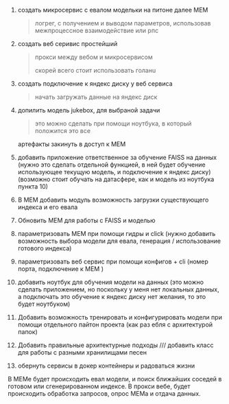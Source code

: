 1. создать микросервис с евалом модельки на питоне далее МЕМ 
    > логрег, с получением и выводом параметров, использовав межпроцессное взаимодействие или рпс
2. создать веб серивис простейший 
    > прокси между вебом и микросервисом 
    >
    > скорей всего стоит использовать голанu
3. создать подключение к яндекс диску у веб сервиса 
    >    начать загружать данные на яндекс диск

4. допилить модель jukebox, для выбраной задачи 
    > это можно сделать при помощи ноутбука, в который положится это все 
    
    артефакты закинуть в доступ к МЕМ
5. добавить приложение ответственное за обучение FAISS на данных (нужно это сделать отдельной функцией, в ней будет обучение использующее текущую модель, и подключение к яндекс диску) (возможно стоит обучать на датасфере, как и модель из ноутбука пункта 10)
6. В МЕМ добавить модуль возможность загрузки существующего индекса и его евала
7. Обновить МЕМ для работы с FAISS и моделью
8. параметризовать МЕМ при помощи гидры и click (нужно добавить возможность выбора модели для евала, генерация / использование готового индекса)
9. параметризовать веб сервис при помощи конфигов + cli (номер порта, подключение к МЕМ )

10. добавить ноутбук для обучения модели на данных (это можно сделать приложением, но поскольку у меня нет локальных данных, а подключать это обучение к яндекс диску нет желания, то это будет ноутбуком)
11. Добавить возможность тренировать и конфигурировать модели при помощи отдельного пайтон проекта (как раз ебля с архитектурой папок)

12. Добавить правильные архитектурные подходы 
/// добавить класс для работы с разными хранилищами песен

13. обернуть сервисы в докер контейнеры и радоваться жизни

В МЕМе будет происходить евал модели, и поиск ближайших соседей в готовом или сгенерированном индексе.
В прокси вебе, будет происходить обработка запросов, опрос МЕМа и отдача данных.